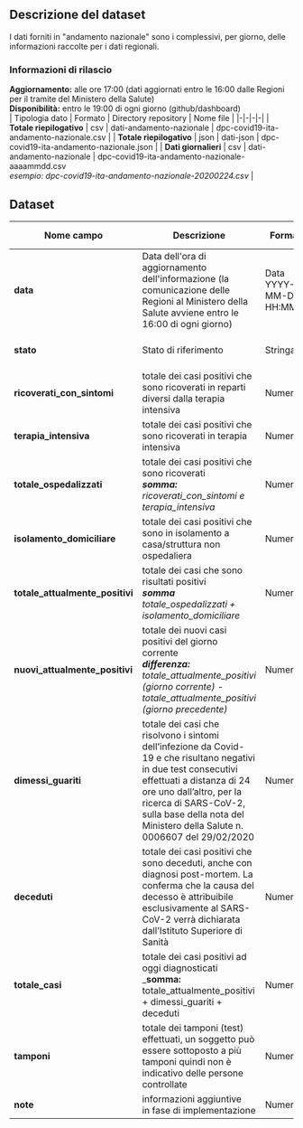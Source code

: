## Descrizione del dataset

I dati forniti in "andamento nazionale" sono i complessivi, per giorno, delle informazioni raccolte per i dati regionali.

### Informazioni di rilascio
**Aggiornamento:** alle ore 17:00 (dati aggiornati entro le 16:00 dalle Regioni per il tramite del Ministero della Salute)<br>
**Disponibilità:** entro le 19:00 di ogni giorno (github/dashboard)
<br>
| Tipologia dato | Formato | Directory repository | Nome file |
|-|-|-|-|
| **Totale riepilogativo** | csv | dati-andamento-nazionale | dpc-covid19-ita-andamento-nazionale.csv |
| **Totale riepilogativo** | json | dati-json | dpc-covid19-ita-andamento-nazionale.json |
| **Dati giornalieri** | csv | dati-andamento-nazionale | dpc-covid19-ita-andamento-nazionale-aaaammdd.csv<br>_esempio: dpc-covid19-ita-andamento-nazionale-20200224.csv_ |

## Dataset
| Nome campo | Descrizione | Formato | Valore predefinito | Standard | Esempio |
|-|-|-|-|-|-|
| **data** | Data dell'ora di aggiornamento dell'informazione (la comunicazione delle Regioni al Ministero della Salute avviene entro le 16:00 di ogni giorno) | Data<br>YYYY-MM-DD HH:MM:SS | ISO 8601<br>Ora italiana | - | 2020-03-05 12:15:45 |
| **stato** | Stato di riferimento | Stringa | ITA | ISO 3166-1 alpha-3 | ITA |
| **ricoverati_con_sintomi** | totale dei casi positivi che sono ricoverati in reparti diversi dalla terapia intensiva | Numero | 0 | - | 3 |
| **terapia_intensiva** | totale dei casi positivi che sono ricoverati in terapia intensiva | Numero | 0 | - | 3 |
| **totale_ospedalizzati** | totale dei casi positivi che sono ricoverati<br>_**somma:** ricoverati_con_sintomi e terapia_intensiva_ | Numero | 0 | - | 3 |
| **isolamento_domiciliare** | totale dei casi positivi che sono in isolamento a casa/struttura non ospedaliera | Numero | 0 | - | 3 |
| **totale_attualmente_positivi** | totale dei casi che sono risultati positivi<br>_**somma** totale_ospedalizzati + isolamento_domiciliare_ | Numero | 0 | - | 3 |
| **nuovi_attualmente_positivi** | totale dei nuovi casi positivi del giorno corrente<br>_**differenza:** totale_attualmente_positivi (giorno corrente) - totale_attualmente_positivi (giorno precedente)_ | Numero | 0 | - | 3 |
| **dimessi_guariti** | totale dei casi che risolvono i sintomi dell’infezione da Covid-19 e che risultano negativi in due test consecutivi effettuati a distanza di 24 ore uno dall’altro, per la ricerca di SARS-CoV-2, sulla base della nota del Ministero della Salute n. 0006607 del 29/02/2020 | Numero | 0 | - | 3 |
| **deceduti** | totale dei casi positivi che sono deceduti, anche con diagnosi post-mortem. La conferma che la causa del decesso è attribuibile esclusivamente al SARS-CoV-2 verrà dichiarata dall’Istituto Superiore di Sanità | Numero | 0 | - | 3 |
| **totale_casi** | totale dei casi positivi ad oggi diagnosticati<br>_**somma:** totale_attualmente_positivi + dimessi_guariti + deceduti | Numero | 0 | - | 3 |
| **tamponi** | totale dei tamponi (test) effettuati, un soggetto può essere sottoposto a più tamponi quindi non è indicativo delle persone controllate | Numero | 0 | - | 3 |
| **note** | informazioni aggiuntive<br>in fase di implementazione | Numero | 0 | - | 3 |